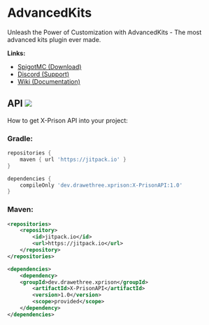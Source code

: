 # AdvancedKits
Unleash the Power of Customization with AdvancedKits - The most advanced kits plugin ever made.

**Links:**
- [SpigotMC (Download)](https://www.spigotmc.org/resources/86845/)
- [Discord (Support)](https://discord.gg/ZeSkmEC6mG)
- [Wiki (Documentation)](https://github.com/Drawethree/X-Prison/wiki)

## API [![](https://jitpack.io/v/drawethree/X-PrisonAPI.svg)](https://jitpack.io/#drawerthree/X-PrisonAPI)
How to get X-Prison API into your project:

### Gradle:
```groovy
repositories {
    maven { url 'https://jitpack.io' }
}

dependencies {
    compileOnly 'dev.drawethree.xprison:X-PrisonAPI:1.0'
}
```

### Maven:
```xml
<repositories>
    <repository>
        <id>jitpack.io</id>
        <url>https://jitpack.io</url>
    </repository>
</repositories>

<dependencies>
    <dependency>
	<groupId>dev.drawethree.xprison</groupId>
        <artifactId>X-PrisonAPI</artifactId>
        <version>1.0</version>
        <scope>provided</scope>
    </dependency>
</dependencies>
```

